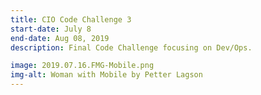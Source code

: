 ```yaml
---
title: CIO Code Challenge 3
start-date: July 8
end-date: Aug 08, 2019
description: Final Code Challenge focusing on Dev/Ops.

image: 2019.07.16.FMG-Mobile.png
img-alt: Woman with Mobile by Petter Lagson
---
```

